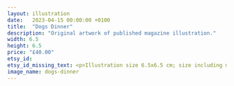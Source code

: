 ```yaml
---
layout: illustration
date:   2023-04-15 00:00:00 +0100
title:  "Dogs Dinner"
description: "Original artwork of published magazine illustration."
width: 6.5
height: 6.5
price: "£40.00"
etsy_id: 
etsy_id_missing_text: <p>Illustration size 6.5x6.5 cm; size including mount 20x20 cm</p><p>Please <a href="mailto:contact@fivequarters.co.uk">contact me</a> if you are interested in buying this illustration.</p>
image_name: dogs-dinner
---
```

